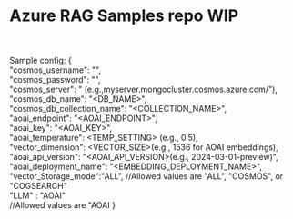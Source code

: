 <h1>Azure RAG Samples repo WIP</h1>

<br/><br/>
Sample config:
{<br/>
    "cosmos_username": "<Username>",<br/>
    "cosmos_password": "<PASSWORD>",<br/>
    "cosmos_server": "<SERVER> (e.g.,myserver.mongocluster.cosmos.azure.com/"),<br/>
    "cosmos_db_name": "<DB_NAME>",<br/>
    "cosmos_db_collection_name": "<COLLECTION_NAME>",<br/>
    "aoai_endpoint": "<AOAI_ENDPOINT>",<br/>
    "aoai_key": "<AOAI_KEY>",<br/>
    "aoai_temperature": <TEMP_SETTING> (e.g., 0.5),<br/>
    "vector_dimension": <VECTOR_SIZE>(e.g., 1536 for AOAI embeddings),<br/>
    "aoai_api_version": "<AOAI_API_VERSION>(e.g., 2024-03-01-preview)",<br/>
    "aoai_deployment_name": "<EMBEDDING_DEPLOYMENT_NAME>",<br/>
    "vector_Storage_mode":"ALL", //Allowed values are "ALL", "COSMOS", or "COGSEARCH"<br/>
    "LLM" : "AOAI"<br/>//Allowed values are "AOAI
}
